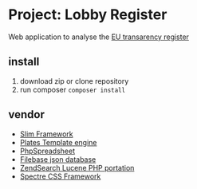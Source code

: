 # Project: Lobby Register

Web application to analyse the [EU transarency register](https://data.europa.eu/euodp/en/data/dataset/transparency-register)

## install

1. download zip or clone repository
2. run composer ```composer install```

## vendor
- [Slim Framework](https://www.slimframework.com/)
- [Plates Template engine](http://platesphp.com/)
- [PhpSpreadsheet](https://phpspreadsheet.readthedocs.io/)
- [Filebase json database](https://github.com/filebase/Filebase)
- [ZendSearch Lucene PHP portation](https://github.com/zendframework/ZendSearch)
- [Spectre CSS Framework](https://picturepan2.github.io/spectre/)